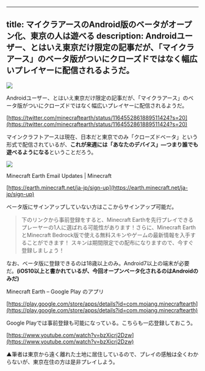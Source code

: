 
---
title: マイクラアースのAndroid版のベータがオープン化、東京の人は遊べる
description: Androidユーザー、とはいえ東京だけ限定の記事だが、「マイクラアース」のベータ版がついにクローズドではなく幅広いプレイヤーに配信されるようだ。
---

![](https://cdn-ak.f.st-hatena.com/images/fotolife/s/sasigume/20210208/20210208120755.jpg)

Androidユーザー、とはいえ東京だけ限定の記事だが、「マイクラアース」のベータ版がついにクローズドではなく幅広いプレイヤーに配信されるようだ。

[https://twitter.com/minecraftearth/status/1164552861889511424?s=20](https://twitter.com/minecraftearth/status/1164552861889511424?s=20)

マインクラフトアースは現在、日本だと東京でのみ「クローズドベータ」という形式で配信されているが、**これが来週には「あなたのデバイス」―つまり誰でも遊べるようになる**ということだろう。

![](https://cdn-ak.f.st-hatena.com/images/fotolife/s/sasigume/20210208/20210208120759.jpg)

Minecraft Earth Email Updates | Minecraft

[https://earth.minecraft.net/ja-jp/sign-up](https://earth.minecraft.net/ja-jp/sign-up)

ベータ版にサインアップしていない方はここからサインアップ可能だ。

> 下のリンクから事前登録をすると、Minecraft Earthを先行プレイできるプレーヤーの1人に選ばれる可能性があります！さらに、Minecraft EarthとMinecraft Bedrock版で使える無料スキンやゲームの最新情報を入手することができます！ スキンは期間限定での配布になりますので、今すぐ登録しましょう！

なお、ベータ版に登録できるのは18歳以上のみ。Android7以上の端末が必要だ。**(iOS10以上と書かれているが、今回オープンベータ化されるのはAndroidのみだ)**

Minecraft Earth – Google Play のアプリ

[https://play.google.com/store/apps/details?id=com.mojang.minecraftearth](https://play.google.com/store/apps/details?id=com.mojang.minecraftearth)

Google Playでは事前登録も可能になっている。こちらも一応登録しておこう。

[https://www.youtube.com/watch?v=bzXicrj2Dzw](https://www.youtube.com/watch?v=bzXicrj2Dzw)

▲筆者は東京から遠く離れた土地に居住しているので、プレイの感触は全くわからないが、東京在住の方は是非プレイしよう。
